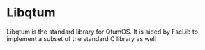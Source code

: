 # Libqtum 

Libqtum is the standard library for QtumOS. It is aided by FscLib to implement a subset of the standard C library as well
